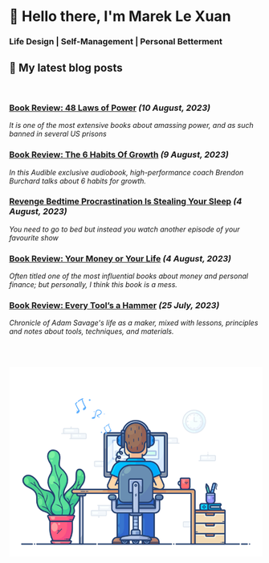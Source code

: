 # 👋 Hello there, I'm Marek Le Xuan

### Life Design | Self-Management | Personal Betterment

## 📰 My latest blog posts

<br>

<!-- BLOG-POST-LIST:START -->
 ### [Book Review: 48 Laws of Power](https://mareklexuan.com/book-review-48-laws-of-power/) *(10 August, 2023)*   
 *It is one of the most extensive books about amassing power, and as such banned in several US prisons*   
   

 ### [Book Review: The 6 Habits Of Growth](https://mareklexuan.com/book-review-the-6-habits-of-growth/) *(9 August, 2023)*   
 *In this Audible exclusive audiobook, high-performance coach Brendon Burchard talks about 6 habits for growth.*   
   

 ### [Revenge Bedtime Procrastination Is Stealing Your Sleep](https://mareklexuan.com/revenge-bedtime-procrastination-is-stealing-your-sleep/) *(4 August, 2023)*   
 *You need to go to bed but instead you watch another episode of your favourite show*   
   

 ### [Book Review: Your Money or Your Life](https://mareklexuan.com/book-review-your-money-or-your-life/) *(4 August, 2023)*   
 *Often titled one of the most influential books about money and personal finance; but personally, I think this book is a mess.*   
   

 ### [Book Review: Every Tool’s a Hammer](https://mareklexuan.com/book-review-every-tools-a-hammer/) *(25 July, 2023)*   
 *Chronicle of Adam Savage&#39;s life as a maker, mixed with lessons, principles and notes about tools, techniques, and materials.*   
   
<!-- BLOG-POST-LIST:END -->

<br><br>

<p align="center">
  <img src="https://raw.githubusercontent.com/mareklexuan/mareklexuan/main/assets/programmer.gif">
</p>
